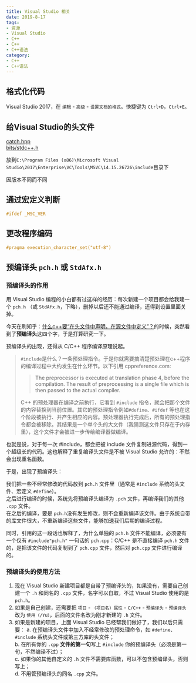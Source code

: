 ```yaml
---
title: Visual Studio 相关
date: 2019-8-17
tags:
- 资源
- Visual Studio
- C++
- C++
- C++语法
category:
- C++
- C++语法
---
```


## 格式化代码

Visual Studio 2017，在 `编辑` - `高级`  - `设置文档的格式`。快捷键为 `Ctrl+D`，`Ctrl+E`。

## 给Visual Studio的头文件

[catch.hpp](catch.hpp)  
[bits/stdc++.h](stdc++.h)

放到`C:\Program Files (x86)\Microsoft Visual Studio\2017\Enterprise\VC\Tools\MSVC\14.15.26726\include`目录下

因版本不同而不同

## 通过宏定义判断

```c++
#ifdef _MSC_VER
```

## 更改程序编码

```c++
#pragma execution_character_set("utf-8")
```

## 预编译头 `pch.h` 或 `StdAfx.h`

### 预编译头的作用

用 Visual Studio 编程的小白都有过这样的经历：每次新建一个项目都会给我建一个 `pch.h` （或 `StdAfx.h`，下略），删掉以后还不能通过编译，还得到设置里面关掉。

今天在刷知乎：[什么c++要“在头文件中声明，在源文件中定义”？](https://www.zhihu.com/question/58547318/answer/157951158)的时候，突然看到了**预编译头**这四个字，于是打算研究一下。

预编译头的出现，还得从 C/C++ 程序编译原理说起。

> `#include`是什么？一条预处理指令。于是你就需要搞清楚预处理在c++程序的编译过程中大约发生在什么环节。以下引用 cppreference.com:  
>
> > The preprocessor is executed at translation phase 4, before the compilation. The result of preprocessing is a single file which is then passed to the actual compiler.  
>
> C++ 的预处理器在编译之前执行，它看到 `#include` 指令，就会把那个文件的内容替换到当前位置。其它的预处理指令例如`#define`、`#ifdef` 等也在这个阶段被执行、并产生相应的内容。预处理器执行完成后，所有的预处理指令都会被移除。其结果是一个单个头的大文件（我猜测这文件只存在于内存里），这个文件才会被进一步传给编译器做编译。

也就是说，对于每一次 #include，都会把被 include 文件复制进源代码，得到一个超级长的代码。这也解释了重复编译头文件是不被 Visual Studio 允许的：不然会出现重名函数。

于是，出现了预编译头：

我们把一些不经常修改的代码放到 `pch.h` 文件里（通常是 `#include` 系统的头文件、宏定义 `#define`）。  
之后进行编译的时候，系统先将预编译头编译为 `.pch` 文件，再编译我们的其他 `.cpp` 文件。  
在之后的编译，要是 `pch.h`没有发生修改，则不会重新编译该文件。由于系统自带的库文件很大，不重新编译这些文件，能够加速我们后期的编译过程。

同时，引用的这一段话也解释了，为什么单独的 `pch.h` 文件不能编译，必须要有一个仅有 `#include"pch.h"` 一句话的 `pch.cpp`：C/C++ 是不直接编译 `pch.h` 文件的，是把该文件的代码复制到了 `pch.cpp` 文件，然后对 `pch.cpp` 文件进行编译的。

### 预编译头的使用方法

1. 现在 Visual Studio 新建项目都是自带了预编译头的，如果没有，需要自己创建一个 `.h` 和同名的 `.cpp` 文件，名字可以自取，不过 Visual Studio 使用的是 `pch.h`。  
2. 如果是自己创建，还需要把 `项目` - `（项目名）属性` - `C/C++` - `预编译头` - `预编译头` 改为 `使用（/Yu）`，后面的文件名改为刚才新建的 `.h` 文件。  
3. 如果是新建的项目，上面 Visual Studio 已经帮我们做好了，我们以后只需要：
    a. 在预编译头文件中加入不经常修改的预处理命令，如 `#define`、`#include` 系统头文件或第三方库的头文件；  
    b. 在所有你的 `.cpp` **文件的第一句**写上 `#include` 你的预编译头（必须是第一句，不然编译不过）；  
    c. 如果你的其他自定义的 `.h` 文件不需要库函数，可以不包含预编译头，否则写上；  
    d. 不用管预编译头的同名 `.cpp` 文件。
